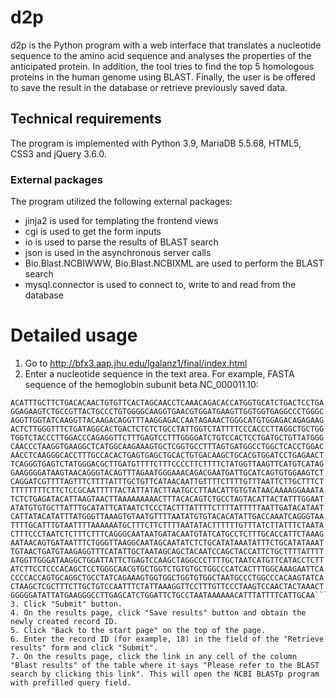 # d2p
d2p is the Python program with a web interface that translates a nucleotide sequence to the amino acid
sequence and analyses the properties of the anticipated protein. In addition, the tool tries to find
the top 5 homologous proteins in the human genome using BLAST. Finally, the user is be offered to save
the result in the database or retrieve previously saved data.

## Technical requirements
The program is implemented with Python 3.9, MariaDB 5.5.68, HTML5, CSS3 and jQuery 3.6.0.

### External packages
The program utilized the following external packages:
* jinja2 is used for templating the frontend views
* cgi is used to get the form inputs
* io is used to parse the results of BLAST search
* json is used in the asynchronous server calls
* Bio.Blast.NCBIWWW, Bio.Blast.NCBIXML are used to perform the BLAST search
* mysql.connector is used to connect to, write to and read from the database

# Detailed usage
1. Go to http://bfx3.aap.jhu.edu/lgalanz1/final/index.html
2. Enter a nucleotide sequence in the text area. For example, FASTA sequence of the hemoglobin subunit beta NC_000011.10:
```>NC_000011.10:c5227071-5225464 Homo sapiens chromosome 11, GRCh38.p14 Primary Assembly
ACATTTGCTTCTGACACAACTGTGTTCACTAGCAACCTCAAACAGACACCATGGTGCATCTGACTCCTGA
GGAGAAGTCTGCCGTTACTGCCCTGTGGGGCAAGGTGAACGTGGATGAAGTTGGTGGTGAGGCCCTGGGC
AGGTTGGTATCAAGGTTACAAGACAGGTTTAAGGAGACCAATAGAAACTGGGCATGTGGAGACAGAGAAG
ACTCTTGGGTTTCTGATAGGCACTGACTCTCTCTGCCTATTGGTCTATTTTCCCACCCTTAGGCTGCTGG
TGGTCTACCCTTGGACCCAGAGGTTCTTTGAGTCCTTTGGGGATCTGTCCACTCCTGATGCTGTTATGGG
CAACCCTAAGGTGAAGGCTCATGGCAAGAAAGTGCTCGGTGCCTTTAGTGATGGCCTGGCTCACCTGGAC
AACCTCAAGGGCACCTTTGCCACACTGAGTGAGCTGCACTGTGACAAGCTGCACGTGGATCCTGAGAACT
TCAGGGTGAGTCTATGGGACGCTTGATGTTTTCTTTCCCCTTCTTTTCTATGGTTAAGTTCATGTCATAG
GAAGGGGATAAGTAACAGGGTACAGTTTAGAATGGGAAACAGACGAATGATTGCATCAGTGTGGAAGTCT
CAGGATCGTTTTAGTTTCTTTTATTTGCTGTTCATAACAATTGTTTTCTTTTGTTTAATTCTTGCTTTCT
TTTTTTTTCTTCTCCGCAATTTTTACTATTATACTTAATGCCTTAACATTGTGTATAACAAAAGGAAATA
TCTCTGAGATACATTAAGTAACTTAAAAAAAAACTTTACACAGTCTGCCTAGTACATTACTATTTGGAAT
ATATGTGTGCTTATTTGCATATTCATAATCTCCCTACTTTATTTTCTTTTATTTTTAATTGATACATAAT
CATTATACATATTTATGGGTTAAAGTGTAATGTTTTAATATGTGTACACATATTGACCAAATCAGGGTAA
TTTTGCATTTGTAATTTTAAAAAATGCTTTCTTCTTTTAATATACTTTTTTGTTTATCTTATTTCTAATA
CTTTCCCTAATCTCTTTCTTTCAGGGCAATAATGATACAATGTATCATGCCTCTTTGCACCATTCTAAAG
AATAACAGTGATAATTTCTGGGTTAAGGCAATAGCAATATCTCTGCATATAAATATTTCTGCATATAAAT
TGTAACTGATGTAAGAGGTTTCATATTGCTAATAGCAGCTACAATCCAGCTACCATTCTGCTTTTATTTT
ATGGTTGGGATAAGGCTGGATTATTCTGAGTCCAAGCTAGGCCCTTTTGCTAATCATGTTCATACCTCTT
ATCTTCCTCCCACAGCTCCTGGGCAACGTGCTGGTCTGTGTGCTGGCCCATCACTTTGGCAAAGAATTCA
CCCCACCAGTGCAGGCTGCCTATCAGAAAGTGGTGGCTGGTGTGGCTAATGCCCTGGCCCACAAGTATCA
CTAAGCTCGCTTTCTTGCTGTCCAATTTCTATTAAAGGTTCCTTTGTTCCCTAAGTCCAACTACTAAACT
GGGGGATATTATGAAGGGCCTTGAGCATCTGGATTCTGCCTAATAAAAAACATTTATTTTCATTGCAA```
3. Click "Submit" button.
4. On the results page, click "Save results" button and obtain the newly created record ID.
5. Click "Back to the start page" on the top of the page.
6. Enter the record ID (for example, 18) in the field of the "Retrieve results" form and click "Submit".
7. On the results page, click the link in any cell of the column "Blast results" of the table where it says "Please refer to the BLAST search by clicking this link". This will open the NCBI BLASTp program with prefilled query field.

